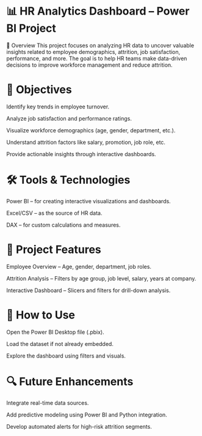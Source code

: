 # 📊 HR Analytics Dashboard – Power BI Project
📌 Overview
This project focuses on analyzing HR data to uncover valuable insights related to employee demographics, attrition, job satisfaction, performance, and more. The goal is to help HR teams make data-driven decisions to improve workforce management and reduce attrition.

# 🎯 Objectives
Identify key trends in employee turnover.

Analyze job satisfaction and performance ratings.

Visualize workforce demographics (age, gender, department, etc.).

Understand attrition factors like salary, promotion, job role, etc.

Provide actionable insights through interactive dashboards.

# 🛠️ Tools & Technologies
Power BI – for creating interactive visualizations and dashboards.

Excel/CSV – as the source of HR data.

DAX – for custom calculations and measures.

# 📁 Project Features
Employee Overview – Age, gender, department, job roles.

Attrition Analysis – Filters by age group, job level, salary, years at company.

Interactive Dashboard – Slicers and filters for drill-down analysis.

# 🚀 How to Use
Open the Power BI Desktop file (.pbix).

Load the dataset if not already embedded.

Explore the dashboard using filters and visuals.

# 🔍 Future Enhancements
Integrate real-time data sources.

Add predictive modeling using Power BI and Python integration.

Develop automated alerts for high-risk attrition segments.
